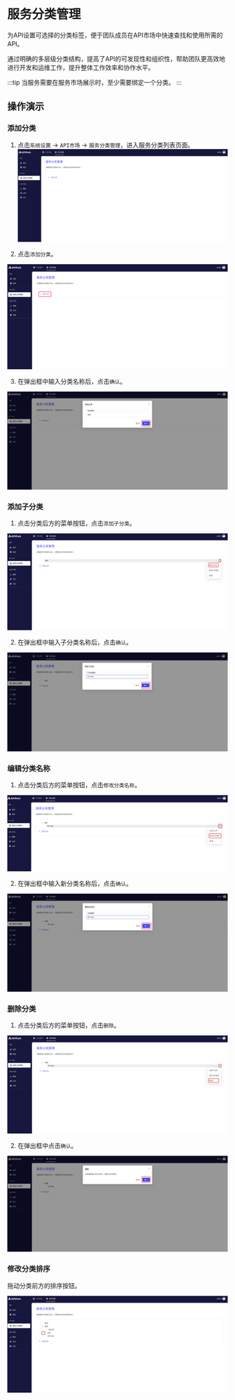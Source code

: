 # 服务分类管理

为API设置可选择的分类标签，便于团队成员在API市场中快速查找和使用所需的API。

通过明确的多层级分类结构，提高了API的可发现性和组织性，帮助团队更高效地进行开发和运维工作，提升整体工作效率和协作水平。


:::tip
当服务需要在服务市场展示时，至少需要绑定一个分类。
:::
## 操作演示
### 添加分类
1. 点击`系统设置` -> `API市场` -> `服务分类管理`，进入服务分类列表页面。
![](images/2024-08-13/de1a33493e8faf8e5a70d38ef5acf7ca831d4168445749e1591f2a59a7d5ca15.png)  

2. 点击`添加分类`。

![](images/2024-08-13/6418688cae73417fe542d2d83f3236f6517b056af6f7d5730f6d8415de1a7744.png)  

3. 在弹出框中输入分类名称后，点击`确认`。

![](images/2024-08-13/cb0bb269919afd7c42638a04c1952f0e769560339f4a03e0d844fd60b083460a.png)  


### 添加子分类
1. 点击分类后方的菜单按钮，点击`添加子分类`。

![](images/2024-08-13/3316462dffd5bb5dfe4068a6712cbc323ee643d92c6bcdb4b692dfaa998b8547.png)  

2. 在弹出框中输入子分类名称后，点击`确认`。

![](images/2024-08-13/cdc2b19e59602936f911cd59cc7dd2fc2c4aa9f23518bd32aa789655e705ddde.png)  


### 编辑分类名称
1. 点击分类后方的菜单按钮，点击`修改分类名称`。

![](images/2024-08-13/76155128de209ea63e489ecd589ef29ed4e52a335d2f30227cd03429f6319d53.png)  

2. 在弹出框中输入新分类名称后，点击`确认`。

![](images/2024-08-13/f3c52e3daa7426e93d22dc74f0f8db75df76ea9271307c818e4fca60537242b7.png)  


### 删除分类

1. 点击分类后方的菜单按钮，点击`删除`。

![](images/2024-08-13/74e9cb0756fff2a174eb3c4bcb71676fe283e74f45e1f2e32827347513ee02af.png)  

2. 在弹出框中点击`确认`。

![](images/2024-08-13/22f1ac1e527367ce421a973c0444cdfa73ffe309da3f5f9b98f8aad48e562718.png)  

### 修改分类排序

拖动分类前方的排序按钮。

![](images/2024-08-13/3277a073a10ddc856560f6baefc8b849bd6145825f122d725eb29f0e58c14853.png)  


